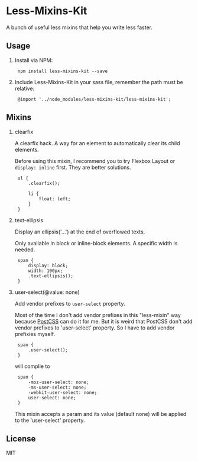 # Less-Mixins-Kit

A bunch of useful less mixins that help you write less faster.

## Usage

1. Install via NPM:

        npm install less-mixins-kit --save
    
2. Include Less-Mixins-Kit in your sass file, remember the path must be relative:

        @import '../node_modules/less-mixins-kit/less-mixins-kit';

## Mixins

1. clearfix
    
    A clearfix hack. A way for an element to automatically clear its child elements.
    
    Before using this mixin, I recommend you to try Flexbox Layout or `display: inline` first. They are better solutions.
    
        ul {
            .clearfix();
            
            li {
                float: left;
            }
        }
    
2. text-ellipsis

    Display an ellipsis('...') at the end of overflowed texts.
    
    Only available in block or inline-block elements.
    A specific width is needed.
    
        span {
            display: block;
            width: 100px;
            .text-ellipsis();
        }

3. user-select(@value: none)

    Add vendor prefixes to `user-select` property.
    
    Most of the time I don't add vendor prefixes in this "less-mixin" way because [PostCSS](http://postcss.org/) can do it for me.
    But it is weird that PostCSS don't add vendor prefixes to 'user-select' property. So I have to add vendor prefixies myself.

        span {
            .user-select();
        }
        
    will complie to
    
        span {
            -moz-user-select: none;
            -ms-user-select: none;
            -webkit-user-select: none;
            user-select: none;
        }
        
    This mixin accepts a param and its value (default none) will be applied to the 'user-select' property.

## License

MIT